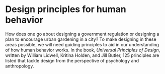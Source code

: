 # Design principles for human behavior

How does one go about designing a government regulation or designing a plan to encourage urban gardening in a city? To make designing in these areas possible, we will need guiding principles to aid in our understanding of how human behavior works. In the book, _Universal Principles of Design_, written by William Lidwell, Kritina Holden, and Jill Butler, 125 principles are listed that tackle design from the perspective of psychology and anthropology.

